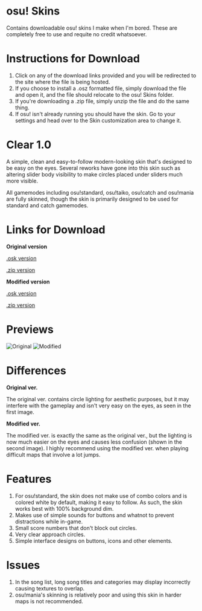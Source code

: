 # osu! Skins
Contains downloadable osu! skins I make when I'm bored. These are completely free to use and requite no credit whatsoever.

# Instructions for Download
1. Click on any of the download links provided and you will be redirected to the site where the file is being hosted.
2. If you choose to install a .osz formatted file, simply download the file and open it, and the file should relocate to the osu! Skins folder.
3. If you're downloading a .zip file, simply unzip the file and do the same thing.
4. If osu! isn't already running you should have the skin. Go to your settings and head over to the Skin customization area to change it.

# Clear 1.0
A simple, clean and easy-to-follow modern-looking skin that's designed to be easy on the eyes. Several reworks have gone into this skin such as altering slider body visibility to make circles placed under sliders much more visible.

All gamemodes including osu!standard, osu!taiko, osu!catch and osu!mania are fully skinned, though the skin is primarily designed to be used for standard and catch gamemodes.

# Links for Download

**Original version**

[.osk version](https://www.mediafire.com/file/0pfh5830v1qa2v6/Clear_1.0.osk/file)

[.zip version](https://www.mediafire.com/file/hvw95lyyhxq6pyr/Clear_1.0.osk.zip/file)

**Modified version**

[.osk version](https://www.mediafire.com/file/0jmvj4weqln54ls/Clear_1.0_%255BModified_Lighting%255D.osk/file)

[.zip version](https://www.mediafire.com/file/kh0795wydepcy08/Clear_1.0_%255BModified_Lighting%255D.osk.zip/file)

# Previews 
![Original](https://i.ibb.co/dc0wK4b/Screen-Shot-2021-09-27-at-9-51-26-PM.png)
![Modified](https://i.ibb.co/Swg5TnG/Screen-Shot-2021-09-27-at-10-02-02-PM.png)

# Differences
**Original ver.**

The original ver. contains circle lighting for aesthetic purposes, but it may interfere with the gameplay and isn't very easy on the eyes, as seen in the first image.

**Modified ver.**

The modified ver. is exactly the same as the original ver., but the lighting is now much easier on the eyes and causes less confusion (shown in the second image). I highly recommend using the modified ver. when playing difficult maps that involve a lot jumps.

# Features
1. For osu!standard, the skin does not make use of combo colors and is colored white by default, making it easy to follow. As such, the skin works best with 100% background dim.
2. Makes use of simple sounds for buttons and whatnot to prevent distractions while in-game.
3. Small score numbers that don't block out circles.
4. Very clear approach circles.
5. Simple interface designs on buttons, icons and other elements.

# Issues
1. In the song list, long song titles and categories may display incorrectly causing textures to overlap.
2. osu!mania's skinning is relatively poor and using this skin in harder maps is not recommended.
